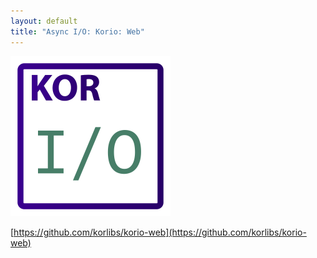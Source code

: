 ```yaml
---
layout: default
title: "Async I/O: Korio: Web"
---
```


<img src="/i/logos/korio.svg" width="256" height="256" />

[https://github.com/korlibs/korio-web](https://github.com/korlibs/korio-web)

